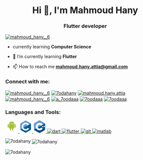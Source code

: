 <h1 align="center">Hi 👋, I'm Mahmoud Hany</h1>
<h3 align="center">Flutter developer</h3>

<p align="left"> <a href="https://twitter.com/mahmoud_hany__6" target="blank"><img src="https://img.shields.io/twitter/follow/mahmoud_hany__6?logo=twitter&style=for-the-badge" alt="mahmoud_hany__6" /></a> </p>

- currently learning **Computer Science**

- 🌱 I’m currently learning **Flutter**

- 📫 How to reach me **mahmoud.hany.attia@gmail.com**

<h3 align="left">Connect with me:</h3>
<p align="left">
<a href="https://twitter.com/mahmoud_hany__6" target="blank"><img align="center" src="https://raw.githubusercontent.com/rahuldkjain/github-profile-readme-generator/master/src/images/icons/Social/twitter.svg" alt="mahmoud_hany__6" height="30" width="40" /></a>
<a href="https://linkedin.com/in/7odahany" target="blank"><img align="center" src="https://raw.githubusercontent.com/rahuldkjain/github-profile-readme-generator/master/src/images/icons/Social/linked-in-alt.svg" alt="7odahany" height="30" width="40" /></a>
<a href="https://fb.com/mahmoud.hany.attia" target="blank"><img align="center" src="https://raw.githubusercontent.com/rahuldkjain/github-profile-readme-generator/master/src/images/icons/Social/facebook.svg" alt="mahmoud.hany.attia" height="30" width="40" /></a>
<a href="https://instagram.com/mahmoud_hany__6" target="blank"><img align="center" src="https://raw.githubusercontent.com/rahuldkjain/github-profile-readme-generator/master/src/images/icons/Social/instagram.svg" alt="mahmoud_hany__6" height="30" width="40" /></a>
<a href="https://www.codechef.com/users/a_7oodaaa" target="blank"><img align="center" src="https://cdn.jsdelivr.net/npm/simple-icons@3.1.0/icons/codechef.svg" alt="a_7oodaaa" height="30" width="40" /></a>
<a href="https://codeforces.com/profile/7oodaaa" target="blank"><img align="center" src="https://raw.githubusercontent.com/rahuldkjain/github-profile-readme-generator/master/src/images/icons/Social/codeforces.svg" alt="7oodaaa" height="30" width="40" /></a>
<a href="https://www.leetcode.com/7oodaaa" target="blank"><img align="center" src="https://raw.githubusercontent.com/rahuldkjain/github-profile-readme-generator/master/src/images/icons/Social/leet-code.svg" alt="7oodaaa" height="30" width="40" /></a>
</p>

<h3 align="left">Languages and Tools:</h3>
<p align="left"> <a href="https://developer.android.com" target="_blank" rel="noreferrer"> <img src="https://raw.githubusercontent.com/devicons/devicon/master/icons/android/android-original-wordmark.svg" alt="android" width="40" height="40"/> </a> <a href="https://www.cprogramming.com/" target="_blank" rel="noreferrer"> <img src="https://raw.githubusercontent.com/devicons/devicon/master/icons/c/c-original.svg" alt="c" width="40" height="40"/> </a> <a href="https://www.w3schools.com/cpp/" target="_blank" rel="noreferrer"> <img src="https://raw.githubusercontent.com/devicons/devicon/master/icons/cplusplus/cplusplus-original.svg" alt="cplusplus" width="40" height="40"/> </a> <a href="https://dart.dev" target="_blank" rel="noreferrer"> <img src="https://www.vectorlogo.zone/logos/dartlang/dartlang-icon.svg" alt="dart" width="40" height="40"/> </a> <a href="https://flutter.dev" target="_blank" rel="noreferrer"> <img src="https://www.vectorlogo.zone/logos/flutterio/flutterio-icon.svg" alt="flutter" width="40" height="40"/> </a> <a href="https://git-scm.com/" target="_blank" rel="noreferrer"> <img src="https://www.vectorlogo.zone/logos/git-scm/git-scm-icon.svg" alt="git" width="40" height="40"/> </a> <a href="https://www.mathworks.com/" target="_blank" rel="noreferrer"> <img src="https://upload.wikimedia.org/wikipedia/commons/2/21/Matlab_Logo.png" alt="matlab" width="40" height="40"/> </a> </p>

<p><img align="left" src="https://github-readme-stats.vercel.app/api/top-langs?username=7odahany&show_icons=true&locale=en&layout=compact" alt="7odahany" /></p>

<p>&nbsp;<img align="center" src="https://github-readme-stats.vercel.app/api?username=7odahany&show_icons=true&locale=en" alt="7odahany" /></p>

<p><img align="center" src="https://github-readme-streak-stats.herokuapp.com/?user=7odahany&" alt="7odahany" /></p>
